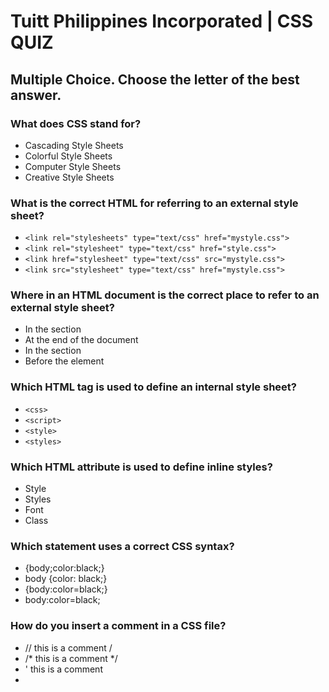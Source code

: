 # Tuitt Philippines Incorporated | CSS QUIZ


## Multiple Choice. Choose the letter of the best answer.


### What does CSS stand for?
- Cascading Style Sheets
- Colorful Style Sheets
- Computer Style Sheets
- Creative Style Sheets

### What is the correct HTML for referring to an external style sheet?
- ```<link rel="stylesheets" type="text/css" href="mystyle.css">``` 
- ```<link rel="stylesheet" type="text/css" href="style.css">``` 
- ```<link href="stylesheet" type="text/css" src="mystyle.css">``` 
- ```<link src="stylesheet" type="text/css" href="mystyle.css">``` 

### Where in an HTML document is the correct place to refer to an external style sheet?
- In the <head> section
- At the end of the document
- In the <body> section
- Before the <html> element

### Which HTML tag is used to define an internal style sheet?
- ```<css>```
- ```<script>```
- ```<style>```
- ```<styles>```

### Which HTML attribute is used to define inline styles?
- Style
- Styles
- Font
- Class

### Which statement uses a correct CSS syntax?
- {body;color:black;}
- body {color: black;}
- {body:color=black;}
- body:color=black;

### How do you insert a comment in a CSS file?
- // this is a comment /
-  /* this is a comment */
- ' this is a comment
- <!-- this is a comment →

### How do you add a background color for all <h1> elements?
- h1 {background-color: #FFFFFF;}
- all.h1 {background-color: #FFFFFF;}
- h1.all {background-color: #FFFFFF;}
- #h1 {background-color: #FFFFFF;}

### How do you select an element with id "demo"?
- *demo
- .demo
- #demo
- Demo

### How do you select elements with class name "test"?
- #test
- Test
- *test
- .test

### How do you select all p elements inside a div element?
- div + p
- div p
- div.p
- div ~ p

### How do you group selectors?
- Separate each selector with a space
- Separate each selector with a plus sign
- Separate each selector with a comma
- Separate each selector with a dot

### Which pseudo class selects links that are currently being hovered over by the mouse pointer?
- :link
- :visited
- :focus
- :hover

### If two selectors apply to the same element, the one with lower specificity wins.
- True
- False

### It is the main international standards organization for the World Wide Web
- WWW
- W3
- W3C
- C3W

### (5 pts) Identify the parts of the CSS Rule-set below:

	a, h1 {
	    font-weight: bold;
	    color: grey
	}

#### Selector: 

#### Declaration: 
	
#### Property Name: 

#### Property Value: 

#### Declaration block:

### (5 pts) Determine the specificity value for each selectors below:

    div li a :
    
    #article .breaking-news :
    
    section .important-text span: 
    
    main #comment #reply : 
    
    nav > ul > li > a:hover : 

